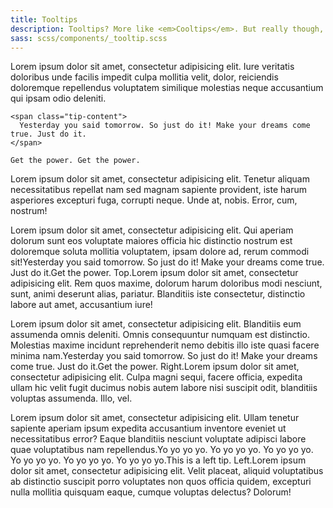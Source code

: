 ```yaml
---
title: Tooltips
description: Tooltips? More like <em>Cooltips</em>. But really though, tooltips are nifty for displaying extended information for a term or action on a page.
sass: scss/components/_tooltip.scss
---
```


<p>Lorem ipsum dolor sit amet, consectetur adipisicing elit. Iure veritatis doloribus unde facilis impedit culpa mollitia velit, dolor, reiciendis doloremque repellendus voluptatem similique molestias neque accusantium qui ipsam odio deleniti.
  <span data-tooltip aria-haspopup="true" class="has-tip" title="Yesterday you said tomorrow. So just do it! Make your dreams come true. Just do it." tabindex=1>
    <span class="pip"></span>

    <span class="tip-content">
      Yesterday you said tomorrow. So just do it! Make your dreams come true. Just do it.
    </span>

    Get the power. Get the power.

  </span>
Lorem ipsum dolor sit amet, consectetur adipisicing elit. Tenetur aliquam necessitatibus repellat nam sed magnam sapiente provident, iste harum asperiores excepturi fuga, corrupti neque. Unde at, nobis. Error, cum, nostrum!</p>

<p>Lorem ipsum dolor sit amet, consectetur adipisicing elit. Qui aperiam dolorum sunt eos voluptate maiores officia hic distinctio nostrum est doloremque soluta mollitia voluptatem, ipsam dolore ad, rerum commodi sit!<span data-tooltip aria-haspopup="true" class="has-tip tip-top" title="Yesterday you said tomorrow. So just do it! Make your dreams come true. Just do it." tabindex=2><span class="top pip"></span><span class="top tip-content">Yesterday you said tomorrow. So just do it! Make your dreams come true. Just do it.</span>Get the power. Top.</span>Lorem ipsum dolor sit amet, consectetur adipisicing elit. Rem quos maxime, dolorum harum doloribus modi nesciunt, sunt, animi deserunt alias, pariatur. Blanditiis iste consectetur, distinctio labore aut amet, accusantium iure!</p>

<p>Lorem ipsum dolor sit amet, consectetur adipisicing elit. Blanditiis eum assumenda omnis deleniti. Omnis consequuntur numquam est distinctio. Molestias maxime incidunt reprehenderit nemo debitis illo iste quasi facere minima nam.<span data-tooltip aria-haspopup="true" class="has-tip tip-right" title="Yesterday you said tomorrow. So just do it! Make your dreams come true. Just do it." tabindex=3><span class="right pip"></span><span class="right tip-content">Yesterday you said tomorrow. So just do it! Make your dreams come true. Just do it.</span>Get the power. Right.</span>Lorem ipsum dolor sit amet, consectetur adipisicing elit. Culpa magni sequi, facere officia, expedita ullam hic velit fugit ducimus nobis autem labore nisi suscipit odit, blanditiis voluptas assumenda. Illo, vel.</p>

<p>Lorem ipsum dolor sit amet, consectetur adipisicing elit. Ullam tenetur sapiente aperiam ipsum expedita accusantium inventore eveniet ut necessitatibus error? Eaque blanditiis nesciunt voluptate adipisci labore quae voluptatibus nam repellendus.<span data-tooltip aria-haspopup="true" class="has-tip tip-left" title="Yo yo yo yo. Yo yo yo yo. Yo yo yo yo. Yo yo yo yo. Yo yo yo yo. Yo yo yo yo." tabindex=4><span class="left pip"></span><span class="left tip-content">Yo yo yo yo. Yo yo yo yo. Yo yo yo yo. Yo yo yo yo. Yo yo yo yo. Yo yo yo yo.</span>This is a left tip. Left.</span>Lorem ipsum dolor sit amet, consectetur adipisicing elit. Velit placeat, aliquid voluptatibus ab distinctio suscipit porro voluptates non quos officia quidem, excepturi nulla mollitia quisquam eaque, cumque voluptas delectus? Dolorum!</p>

